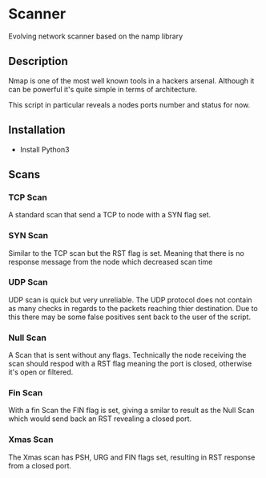 # Scanner
Evolving network scanner based on the namp library

## Description
Nmap is one of the most well known tools in a hackers arsenal. 
Although it can be powerful it's quite simple in terms of architecture. 

This script in particular reveals a nodes ports number and status for now. 

## Installation
- Install Python3

## Scans

### TCP Scan
A standard scan that send a TCP to node with a SYN flag set. 

### SYN Scan
Similar to the TCP scan but the RST flag is set. Meaning that there is no response message from the node
which decreased scan time

### UDP Scan
UDP scan is quick but very unreliable. The UDP protocol does not contain as many checks in regards to the packets reaching thier destination. 
Due to this there may be some false positives sent back to the user of the script.

### Null Scan
A Scan that is sent without any flags. Technically the node receiving the scan should respod with a RST flag meaning the port is closed, otherwise it's open or filtered.

### Fin Scan
With a fin Scan the FIN flag is set, giving a smilar to result as the Null Scan which would send back an RST revealing a closed port. 

### Xmas Scan
The Xmas scan has PSH, URG and FIN flags set, resulting in RST response from a closed port. 


